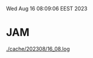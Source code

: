 Wed Aug 16 08:09:06 EEST 2023
# JAM
<a href='./cache/202308/16_08.log'>./cache/202308/16_08.log</a>
